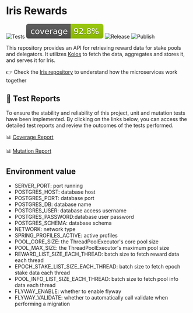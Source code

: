 # Iris Rewards

<p align="left">
<img alt="Tests" src="https://github.com/cardano-foundation/cf-explorer-rewards/actions/workflows/tests.yaml/badge.svg?branch=main" />
<img alt="Coverage" src="https://github.com/cardano-foundation/cf-explorer-rewards/blob/gh-pages/badges/jacoco.svg?raw=true" />
<img alt="Release" src="https://github.com/cardano-foundation/cf-explorer-rewards/actions/workflows/release.yaml/badge.svg?branch=main" />
<img alt="Publish" src="https://github.com/cardano-foundation/cf-explorer-rewards/actions/workflows/publish.yaml/badge.svg?branch=main" />
</p>

This repository provides an API for retrieving reward data for stake pools and delegators. It utilizes [Koios](https://www.koios.rest/) to fetch the data, aggregates and stores it, and serves it for Iris.

👉 Check the [Iris repository](https://github.com/cardano-foundation/cf-explorer) to understand how the microservices work together

## 🧪 Test Reports

To ensure the stability and reliability of this project, unit and mutation tests have been implemented. By clicking on the links below, you can access the detailed test reports and review the outcomes of the tests performed.

📊 [Coverage Report](https://cardano-foundation.github.io/cf-explorer-rewards/coverage-report/)

📊 [Mutation Report](https://cardano-foundation.github.io/cf-explorer-rewards/mutation-report/)

## Environment value
- SERVER_PORT: port running
- POSTGRES_HOST: database host
- POSTGRES_PORT: database port
- POSTGRES_DB: database name
- POSTGRES_USER: database access username
- POSTGRES_PASSWORD:database user password
- POSTGRES_SCHEMA: database schema
- NETWORK: network type
- SPRING_PROFILES_ACTIVE: active profiles
- POOL_CORE_SIZE: the ThreadPoolExecutor's core pool size
- POOL_MAX_SIZE: the ThreadPoolExecutor's maximum pool size
- REWARD_LIST_SIZE_EACH_THREAD: batch size to fetch reward data each thread
- EPOCH_STAKE_LIST_SIZE_EACH_THREAD: batch size to fetch epoch stake data each thread
- POOL_INFO_LIST_SIZE_EACH_THREAD: batch size to fetch pool info data each thread
- FLYWAY_ENABLE: whether to enable flyway
- FLYWAY_VALIDATE: whether to automatically call validate when performing a migration

